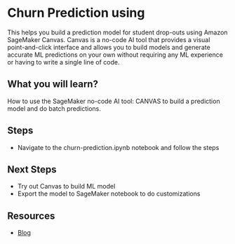# Churn Prediction using 

This helps you build a prediction model for student drop-outs using Amazon SageMaker Canvas. Canvas is a no-code AI tool that provides a visual point-and-click interface and allows you to build models and generate accurate ML predictions on your own without requiring any ML experience or having to write a single line of code.

## What you will learn?

How to use the SageMaker no-code AI tool: CANVAS to build a prediction model and do batch predictions.


## Steps
- Navigate to the churn-prediction.ipynb notebook and follow the steps


## Next Steps

- Try out Canvas to build ML model 
- Export the model to SageMaker notebook to do customizations


## Resources

- [Blog](https://aws.amazon.com/blogs/machine-learning/predicting-customer-churn-with-no-code-machine-learning-using-amazon-sagemaker-canvas/)